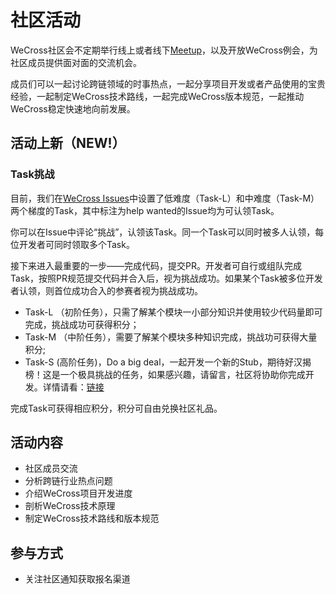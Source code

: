 # 社区活动

WeCross社区会不定期举行线上或者线下[Meetup](https://mp.weixin.qq.com/s/X91tRrYudrFUVavig4koaQ)，以及开放WeCross例会，为社区成员提供面对面的交流机会。

成员们可以一起讨论跨链领域的时事热点，一起分享项目开发或者产品使用的宝贵经验，一起制定WeCross技术路线，一起完成WeCross版本规范，一起推动WeCross稳定快速地向前发展。

## 活动上新（NEW!）

### Task挑战

目前，我们在[WeCross Issues](https://github.com/WeBankBlockchain/WeCross/issues)中设置了低难度（Task-L）和中难度（Task-M）两个梯度的Task，其中标注为help wanted的Issue均为可认领Task。

你可以在Issue中评论“挑战”，认领该Task。同一个Task可以同时被多人认领，每位开发者可同时领取多个Task。

接下来进入最重要的一步——完成代码，提交PR。开发者可自行或组队完成Task，按照PR规范提交代码并合入后，视为挑战成功。如果某个Task被多位开发者认领，则首位成功合入的参赛者视为挑战成功。

- Task-L （初阶任务），只需了解某个模块一小部分知识并使用较少代码量即可完成，挑战成功可获得积分；
- Task-M （中阶任务），需要了解某个模块多种知识完成，挑战功可获得大量积分;
- Task-S  (高阶任务)，Do a big deal，一起开发一个新的Stub，期待好汉揭榜！这是一个极具挑战的任务，如果感兴趣，请留言，社区将协助你完成开发。详情请看：[链接](https://github.com/WeBankBlockchain/WeCross/issues/109)

完成Task可获得相应积分，积分可自由兑换社区礼品。

## 活动内容

- 社区成员交流
- 分析跨链行业热点问题
- 介绍WeCross项目开发进度
- 剖析WeCross技术原理
- 制定WeCross技术路线和版本规范

## 参与方式

- 关注社区通知获取报名渠道

